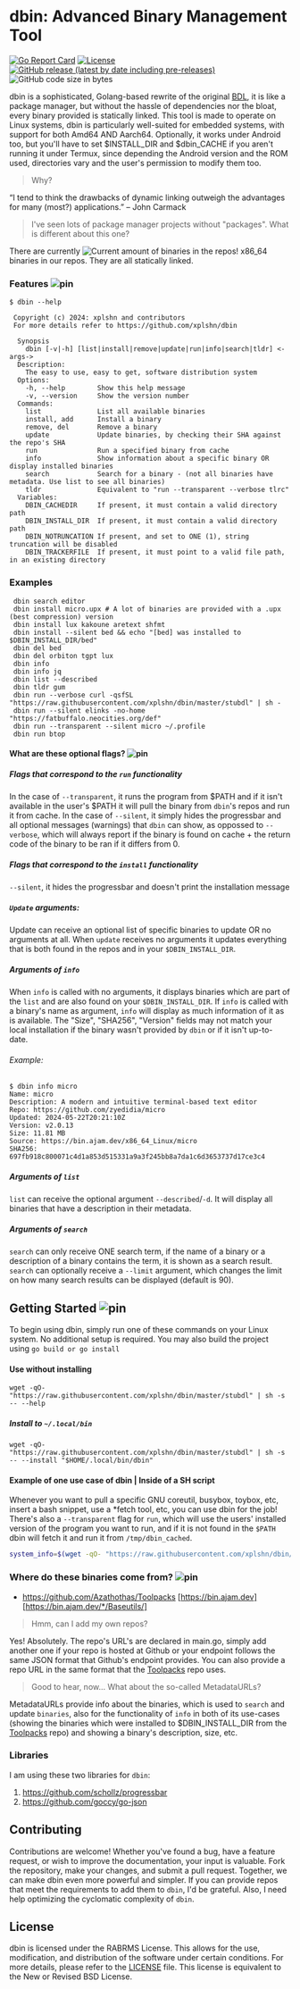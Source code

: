 # dbin: Advanced Binary Management Tool
[![Go Report Card](https://goreportcard.com/badge/github.com/xplshn/dbin)](https://goreportcard.com/report/github.com/xplshn/dbin)
[![License](https://img.shields.io/badge/license-%20RABRMS-bright_green)](https://github.com/xplshn/dbin/blob/master/LICENSE)
[![GitHub release (latest by date including pre-releases)](https://img.shields.io/github/v/release/xplshn/dbin?include_prereleases)](https://github.com/xplshn/dbin/releases/latest)
![GitHub code size in bytes](https://img.shields.io/github/languages/code-size/xplshn/dbin)

<!--[Makes my repo look bad because these usually show "Failling"]-------------------------------------------------------------------------------------------
[![AMD64 repo status](https://github.com/Azathothas/Toolpacks/actions/workflows/build_x86_64_Linux.yaml/badge.svg)](https://github.com/Azathothas/Toolpacks)
[![ARM64 repo status](https://github.com/Azathothas/Toolpacks/actions/workflows/build_aarch64_Linux.yaml/badge.svg)](https://github.com/Azathothas/Toolpacks)
-->

dbin is a sophisticated, Golang-based rewrite of the original [BDL](https://github.com/xplshn/Handyscripts/blob/master/bdl), it is like a package manager, but without the hassle of dependencies nor the bloat, every binary provided is statically linked. This tool is made to operate on Linux systems, dbin is particularly well-suited for embedded systems, with support for both Amd64 AND Aarch64. Optionally, it works under Android too, but you'll have to set $INSTALL_DIR and $dbin_CACHE if you aren't running it under Termux, since depending the Android version and the ROM used, directories vary and the user's permission to modify them too.

> Why?

 “I tend to think the drawbacks of dynamic linking outweigh the advantages for many (most?) applications.” – John Carmack

> I've seen lots of package manager projects without "packages". What is different about this one?

 There are currently ![Current amount of binaries in the repos! x86_64](https://raw.githubusercontent.com/xplshn/dbin/master/misc/assets/counter.svg) binaries in our repos. They are all statically linked.

### Features ![pin](https://raw.githubusercontent.com/xplshn/dbin/master/misc/assets/pin.svg)

```
$ dbin --help

 Copyright (c) 2024: xplshn and contributors
 For more details refer to https://github.com/xplshn/dbin

  Synopsis
    dbin [-v|-h] [list|install|remove|update|run|info|search|tldr] <-args->
  Description:
    The easy to use, easy to get, software distribution system
  Options:
    -h, --help        Show this help message
    -v, --version     Show the version number
  Commands:
    list              List all available binaries
    install, add      Install a binary
    remove, del       Remove a binary
    update            Update binaries, by checking their SHA against the repo's SHA
    run               Run a specified binary from cache
    info              Show information about a specific binary OR display installed binaries
    search            Search for a binary - (not all binaries have metadata. Use list to see all binaries)
    tldr              Equivalent to "run --transparent --verbose tlrc"
  Variables:
    DBIN_CACHEDIR     If present, it must contain a valid directory path
    DBIN_INSTALL_DIR  If present, it must contain a valid directory path
    DBIN_NOTRUNCATION If present, and set to ONE (1), string truncation will be disabled
    DBIN_TRACKERFILE  If present, it must point to a valid file path, in an existing directory

```

### Examples
```
 dbin search editor
 dbin install micro.upx # A lot of binaries are provided with a .upx (best compression) version
 dbin install lux kakoune aretext shfmt
 dbin install --silent bed && echo "[bed] was installed to $DBIN_INSTALL_DIR/bed"
 dbin del bed
 dbin del orbiton tgpt lux
 dbin info
 dbin info jq
 dbin list --described
 dbin tldr gum
 dbin run --verbose curl -qsfSL "https://raw.githubusercontent.com/xplshn/dbin/master/stubdl" | sh -
 dbin run --silent elinks -no-home "https://fatbuffalo.neocities.org/def"
 dbin run --transparent --silent micro ~/.profile
 dbin run btop
```

#### What are these optional flags? ![pin](https://raw.githubusercontent.com/xplshn/dbin/master/misc/assets/pin.svg)
##### Flags that correspond to the `run` functionality
In the case of `--transparent`, it runs the program from $PATH and if it isn't available in the user's $PATH it will pull the binary from `dbin`'s repos and run it from cache.
In the case of `--silent`, it simply hides the progressbar and all optional messages (warnings) that `dbin` can show, as oppossed to `--verbose`, which will always report if the binary is found on cache + the return code of the binary to be ran if it differs from 0.
##### Flags that correspond to the `install` functionality
`--silent`, it hides the progressbar and doesn't print the installation message
##### `Update` arguments:
Update can receive an optional list of specific binaries to update OR no arguments at all. When `update` receives no arguments it updates everything that is both found in the repos and in your `$DBIN_INSTALL_DIR`.
##### Arguments of `info`
When `info` is called with no arguments, it displays binaries which are part of the `list` and are also found on your `$DBIN_INSTALL_DIR`. If `info` is called with a binary's name as argument, `info` will display as much information of it as is available. The "Size", "SHA256", "Version" fields may not match your local installation if the binary wasn't provided by `dbin` or if it isn't up-to-date.
###### Example:
```
$ dbin info micro
Name: micro
Description: A modern and intuitive terminal-based text editor
Repo: https://github.com/zyedidia/micro
Updated: 2024-05-22T20:21:10Z
Version: v2.0.13
Size: 11.81 MB
Source: https://bin.ajam.dev/x86_64_Linux/micro
SHA256: 697fb918c800071c4d1a853d515331a9a3f245bb8a7da1c6d3653737d17ce3c4
```
##### Arguments of `list`
`list` can receive the optional argument `--described`/`-d`. It will display all binaries that have a description in their metadata.
##### Arguments of `search`
`search` can only receive ONE search term, if the name of a binary or a description of a binary contains the term, it is shown as a search result.
`search` can optionally receive a `--limit` argument, which changes the limit on how many search results can be displayed (default is 90).

## Getting Started ![pin](https://raw.githubusercontent.com/xplshn/dbin/master/misc/assets/pin.svg)

To begin using dbin, simply run one of these commands on your Linux system. No additional setup is required. You may also build the project using `go build or go install`
#### Use without installing
```
wget -qO- "https://raw.githubusercontent.com/xplshn/dbin/master/stubdl" | sh -s -- --help
```
##### Install to `~/.local/bin`
```
wget -qO- "https://raw.githubusercontent.com/xplshn/dbin/master/stubdl" | sh -s -- --install "$HOME/.local/bin/dbin"
```

#### Example of one use case of dbin | Inside of a SH script
Whenever you want to pull a specific GNU coreutil, busybox, toybox, etc, insert a bash snippet, use a *fetch tool, etc, you can use dbin for the job! There's also a `--transparent` flag for `run`, which will use the users' installed version of the program you want to run, and if it is not found in the `$PATH` dbin will fetch it and run it from `/tmp/dbin_cached`.
```sh
system_info=$(wget -qO- "https://raw.githubusercontent.com/xplshn/dbin/master/stubdl" | sh -s -- run --silent albafetch --no-logo - || curl -qsfSL "https://raw.githubusercontent.com/xplshn/dbin/master/stubdl" | sh -s -- run --silent albafetch --no-logo -)
```

### Where do these binaries come from? ![pin](https://raw.githubusercontent.com/xplshn/dbin/master/misc/assets/pin.svg)
- https://github.com/Azathothas/Toolpacks [https://bin.ajam.dev] [https://bin.ajam.dev/*/Baseutils/]
>Hmm, can I add my own repos?

Yes! Absolutely. The repo's URL's are declared in main.go, simply add another one if your repo is hosted at Github or your endpoint follows the same JSON format that Github's endpoint provides. You can also provide a repo URL in the same format that the [Toolpacks](https://github.com/Azathothas/Toolpacks) repo uses.

>Good to hear, now... What about the so-called MetadataURLs?

MetadataURLs provide info about the binaries, which is used to `search` and update `binaries`, also for the functionality of `info` in both of its use-cases (showing the binaries which were installed to $DBIN_INSTALL_DIR from the [Toolpacks](https://github.com/Azathothas/Toolpacks) repo) and showing a binary's description, size, etc.

### Libraries
I am using these two libraries for `dbin`:
1. https://github.com/schollz/progressbar
2. https://github.com/goccy/go-json

## Contributing
Contributions are welcome! Whether you've found a bug, have a feature request, or wish to improve the documentation, your input is valuable. Fork the repository, make your changes, and submit a pull request. Together, we can make dbin even more powerful and simpler. If you can provide repos that meet the requirements to add them to `dbin`, I'd be grateful.
Also, I need help optimizing the cyclomatic complexity of `dbin`.

## License
dbin is licensed under the RABRMS License. This allows for the use, modification, and distribution of the software under certain conditions. For more details, please refer to the [LICENSE](LICENSE) file. This license is equivalent to the New or Revised BSD License.
